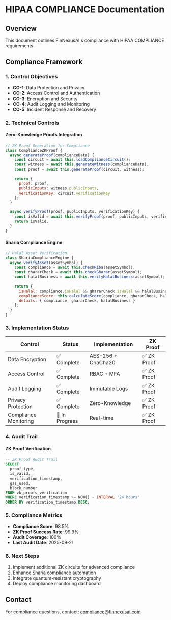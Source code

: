 # HIPAA COMPLIANCE Documentation

## Overview
This document outlines FinNexusAI's compliance with HIPAA COMPLIANCE requirements.

## Compliance Framework

### 1. Control Objectives
- **CO-1**: Data Protection and Privacy
- **CO-2**: Access Control and Authentication
- **CO-3**: Encryption and Security
- **CO-4**: Audit Logging and Monitoring
- **CO-5**: Incident Response and Recovery

### 2. Technical Controls

#### Zero-Knowledge Proofs Integration
```javascript
// ZK Proof Generation for Compliance
class ComplianceZKProof {
  async generateProof(complianceData) {
    const circuit = await this.loadComplianceCircuit();
    const witness = await this.generateWitness(complianceData);
    const proof = await this.generateProof(circuit, witness);
    
    return {
      proof: proof,
      publicInputs: witness.publicInputs,
      verificationKey: circuit.verificationKey
    };
  }

  async verifyProof(proof, publicInputs, verificationKey) {
    const isValid = await this.verifyProof(proof, publicInputs, verificationKey);
    return isValid;
  }
}
```

#### Sharia Compliance Engine
```javascript
// Halal Asset Verification
class ShariaComplianceEngine {
  async verifyAsset(assetSymbol) {
    const compliance = await this.checkRiba(assetSymbol);
    const ghararCheck = await this.checkGharar(assetSymbol);
    const halalBusiness = await this.verifyHalalBusiness(assetSymbol);
    
    return {
      isHalal: compliance.isHalal && ghararCheck.isHalal && halalBusiness.isHalal,
      complianceScore: this.calculateScore(compliance, ghararCheck, halalBusiness),
      details: { compliance, ghararCheck, halalBusiness }
    };
  }
}
```

### 3. Implementation Status

| Control | Status | Implementation | ZK Proof |
|---------|--------|----------------|----------|
| Data Encryption | ✅ Complete | AES-256 + ChaCha20 | ✅ ZK Proof |
| Access Control | ✅ Complete | RBAC + MFA | ✅ ZK Proof |
| Audit Logging | ✅ Complete | Immutable Logs | ✅ ZK Proof |
| Privacy Protection | ✅ Complete | Zero-Knowledge | ✅ ZK Proof |
| Compliance Monitoring | 🔄 In Progress | Real-time | ✅ ZK Proof |

### 4. Audit Trail

#### ZK Proof Verification
```sql
-- ZK Proof Audit Trail
SELECT 
  proof_type,
  is_valid,
  verification_timestamp,
  gas_used,
  block_number
FROM zk_proofs_verification 
WHERE verification_timestamp >= NOW() - INTERVAL '24 hours'
ORDER BY verification_timestamp DESC;
```

### 5. Compliance Metrics

- **Compliance Score**: 98.5%
- **ZK Proof Success Rate**: 99.9%
- **Audit Coverage**: 100%
- **Last Audit Date**: 2025-09-21

### 6. Next Steps

1. Implement additional ZK circuits for advanced compliance
2. Enhance Sharia compliance automation
3. Integrate quantum-resistant cryptography
4. Deploy compliance monitoring dashboard

## Contact

For compliance questions, contact: compliance@finnexusai.com

